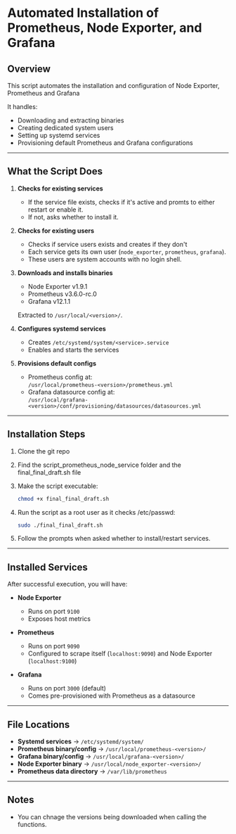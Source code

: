 
# Automated Installation of Prometheus, Node Exporter, and Grafana

## Overview
This script automates the installation and configuration of Node Exporter, Prometheus and Grafana

It handles:
- Downloading and extracting binaries  
- Creating dedicated system users  
- Setting up systemd services  
- Provisioning default Prometheus and Grafana configurations  

---

## What the Script Does
1. **Checks for existing services**  
   - If the service file exists, checks if it's active and promts to either restart or enable it.  
   - If not, asks whether to install it.  

2. **Checks for existing users** 
   - Checks if service users exists and creates if they don't
   - Each service gets its own user (`node_exporter`, `prometheus`, `grafana`).  
   - These users are system accounts with no login shell.  

3. **Downloads and installs binaries**  
   - Node Exporter v1.9.1  
   - Prometheus v3.6.0-rc.0  
   - Grafana v12.1.1  

   Extracted to `/usr/local/<version>/`.  

4. **Configures systemd services**  
   - Creates `/etc/systemd/system/<service>.service`  
   - Enables and starts the services  

5. **Provisions default configs**  
   - Prometheus config at:  
     `/usr/local/prometheus-<version>/prometheus.yml`  
   - Grafana datasource config at:  
     `/usr/local/grafana-<version>/conf/provisioning/datasources/datasources.yml`  

---

## Installation Steps
1. Clone the git repo 

2. Find the script_prometheus_node_service folder and the final_final_draft.sh file

2. Make the script executable:

   ```bash
   chmod +x final_final_draft.sh
   ```

3. Run the script as a root user as it checks /etc/passwd:

   ```bash
   sudo ./final_final_draft.sh
   ```

4. Follow the prompts when asked whether to install/restart services.

---

## Installed Services
After successful execution, you will have:

- **Node Exporter**  
  - Runs on port `9100`  
  - Exposes host metrics  

- **Prometheus**  
  - Runs on port `9090`  
  - Configured to scrape itself (`localhost:9090`) and Node Exporter (`localhost:9100`)  

- **Grafana**  
  - Runs on port `3000` (default)  
  - Comes pre-provisioned with Prometheus as a datasource  


---

## File Locations
- **Systemd services** → `/etc/systemd/system/`  
- **Prometheus binary/config** → `/usr/local/prometheus-<version>/`  
- **Grafana binary/config** → `/usr/local/grafana-<version>/`  
- **Node Exporter binary** → `/usr/local/node_exporter-<version>/`  
- **Prometheus data directory** → `/var/lib/prometheus`  

---

## Notes
- You can chnage the versions being downloaded when calling the functions.
